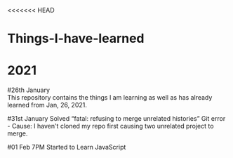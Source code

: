 <<<<<<< HEAD
# Things-I-have-learned

# 2021

#26th January
<br />This repository contains the things I am learning as well as has already learned from Jan, 26, 2021. 

#31st January
Solved “fatal: refusing to merge unrelated histories” Git error - Cause: I haven't cloned my repo first causing two unrelated project to merge. 


#01 Feb 7PM
Started to Learn JavaScript
